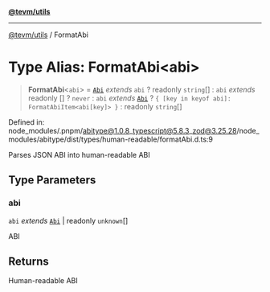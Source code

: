 [**@tevm/utils**](../README.md)

***

[@tevm/utils](../globals.md) / FormatAbi

# Type Alias: FormatAbi\<abi\>

> **FormatAbi**\<`abi`\> = [`Abi`](Abi.md) *extends* `abi` ? readonly `string`[] : `abi` *extends* readonly \[\] ? `never` : `abi` *extends* [`Abi`](Abi.md) ? `{ [key in keyof abi]: FormatAbiItem<abi[key]> }` : readonly `string`[]

Defined in: node\_modules/.pnpm/abitype@1.0.8\_typescript@5.8.3\_zod@3.25.28/node\_modules/abitype/dist/types/human-readable/formatAbi.d.ts:9

Parses JSON ABI into human-readable ABI

## Type Parameters

### abi

`abi` *extends* [`Abi`](Abi.md) \| readonly `unknown`[]

ABI

## Returns

Human-readable ABI
